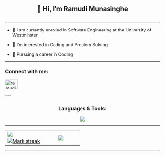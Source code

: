<h2 align="center">👋 Hi, I’m Ramudi Munasinghe</h2>
<p align="left"> <img src="https://komarev.com/ghpvc/?username=ramudi48&label=Profile%20views&color=1E3A8A&style=flat" alt="" /> </p>

---

- 🌱 I am currently enrolled in Software Engineering at the University of Westminster

- 👀 I’m interested in Coding and Problem Solving

- 🚀 Pursuing a career in Coding

---
<h3 align="left">Connect with me:</h3>
<p align="left">
<a href="https://linkedin.com/in/ramudimunasinghe" target="blank"><img align="center" src="https://raw.githubusercontent.com/rahuldkjain/github-profile-readme-generator/master/src/images/icons/Social/linked-in-alt.svg" alt="ramudi munasinghe" height="30" width="40" /></a>
</p>
---

<h3 align="center">Languages & Tools:</h3>
<p align="center">
<a href="https://skillicons.dev" target="_blank"><img class="item" src="https://skillicons.dev/icons?i=react,java,spring,html,css,js,nodejs,expressjs,mysql,flutter,dart,mongodb,git,py,php,figma,postman&theme=dark&perline=9"/</a> 
</p>

---

<table align="center">
  <tr border="none">
    <td width="50%" align="center">
      <img  align="left"  src="https://github-readme-stats.vercel.app/api?username=ramudi48&theme=tokyonight&show_icons=true&count_private=true&hide_border=false" />
      <br>
      <img  alt="Mark streak" src="https://github-readme-streak-stats.herokuapp.com/?user=ramudi48&theme=tokyonight&hide_border=false" /> 
    </td>
      
   <td width="50%" align="center">
    <img  align="center"  src="https://github-readme-stats.anuraghazra1.vercel.app/api/top-langs/?username=ramudi48&theme=tokyonight&hide_border=false&no-bg=true&no-frame=true&langs_count=5"/>
   </td>
  </tr>
</table>

---
